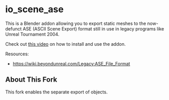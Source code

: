# io_scene_ase

This is a Blender addon allowing you to export static meshes to the now-defunct ASE (ASCII Scene Export) format still in use in legacy programs like Unreal Tournament 2004.

Check out [this video](https://www.youtube.com/watch?v=gpmBxCGHQjU) on how to install and use the addon.

Resources:
* https://wiki.beyondunreal.com/Legacy:ASE_File_Format

## About This Fork

This fork enables the separate export of objects.
